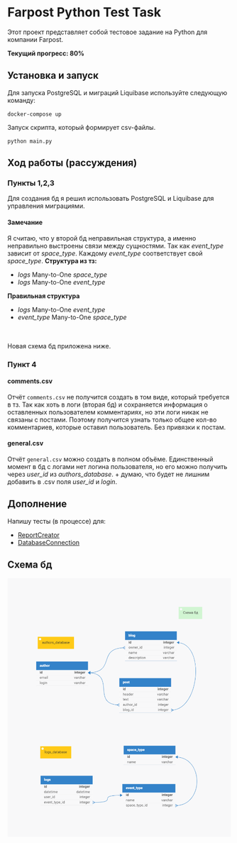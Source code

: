 # Farpost Python Test Task
Этот проект представляет собой тестовое задание на Python для компании Farpost.

**Текущий прогресс: 80%**

## Установка и запуск
Для запуска PostgreSQL и миграций Liquibase используйте следующую команду:
```commandline
docker-compose up
```

Запуск скрипта, который формирует csv-файлы.
```commandline
python main.py
```

## Ход работы (рассуждения)
### Пункты 1,2,3
Для создания бд я решил использовать PostgreSQL и Liquibase для управления миграциями. 
#### Замечание
Я считаю, что у второй бд неправильная структура, а именно неправильно выстроены связи между 
сущностями. 
Так как _event_type_ зависит от _space_type_. 
Каждому _event_type_ соответствует свой _space_type_.
**Структура из тз:**
- _logs_ Many-to-One _space_type_
- _logs_ Many-to-One _event_type_

**Правильная структура**
- _logs_ Many-to-One _event_type_
- _event_type_ Many-to-One _space_type_
<br>
<br>
Новая схема бд приложена ниже.

### Пункт 4
#### comments.csv
Отчёт `comments.csv` не получится создать в том виде, который требуется в тз. 
Так как хоть в логи (вторая бд) и сохраняется информация о оставленных пользователем комментариях, 
но эти логи никак не связаны с постами. Поэтому получится узнать только общее кол-во комментариев, 
которые оставил пользователь. Без привязки к постам.

#### general.csv
Отчёт `general.csv` можно создать в полном объёме. 
Единственный момент в бд с логами нет логина пользователя, 
но его можно получить через _user_id_ из _authors_database_. + думаю, что будет не лишним добавить в 
.csv поля _user_id_ и _login_.

## Дополнение
Напишу тесты (в процессе) для:
- [ReportCreator](report_creator.py)
- [DatabaseConnection](database_connection.py)

## Схема бд
<img src="assets/farpost_databases_schema.png" alt="Схема БД" width="800">
